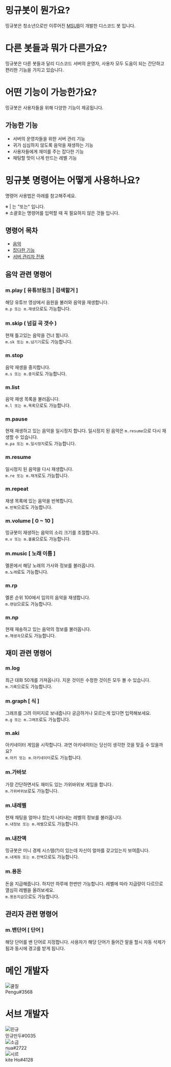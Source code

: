 # 밍규봇이 뭔가요?
밍규봇은 청소년으로만 이루어진 [MSUB](https://msub.kr)이 개발한 디스코드 봇 입니다.

# 다른 봇들과 뭐가 다른가요?
밍규봇은 다른 봇들과 달리 디스코드 서버의 운영자, 사용자 모두 도움이 되는 간단하고 편리한 기능을 가지고 있습니다.

# 어떤 기능이 가능한가요?
밍규봇은 사용자들을 위해 다양한 기능이 제공됩니다.

## 가능한 기능
* 서버의 운영자들을 위한 서버 관리 기능
* 귀가 심심하지 않도록 음악을 재생하는 기능
* 사용자들에게 재미를 주는 잡다한 기능
* 채팅할 맛이 나게 만드는 레벨 기능

# 밍규봇 명령어는 어떻게 사용하나요?
명령어 사용법은 아래를 참고해주세요.

※  |  는 "또는" 입니다.<br>
※ 소괄호는 명령어를 입력할 때 꼭 필요하지 않은 것들 입니다.

## 명령어 목차
* [음악](#음악-관련-명령어)
* [잡다한 기능](#재미-관련-명령어)
* [서버 관리자 전용](#관리자-관련-명령어)

## 음악 관련 명령어
### m.play [ 유튜브링크 | 검색할거 ]
해당 유튜브 영상에서 음원을 불러와 음악을 재생합니다.<br>
`m.p 또는 m.재생`으로도 가능합니다.

### m.skip ( 넘길 곡 갯수 )
현재 틀고있는 음악을 건너 뜁니다.<br>
`m.sk 또는 m.넘기기`로도 가능합니다.

### m.stop
음악 재생을 중지합니다.<br>
`m.s 또는 m.중지`로도 가능합니다.

### m.list
음악 재생 목록을 불러옵니다.<br>
`m.l 또는 m.목록`으로도 가능합니다.

### m.pause
현재 재생하고 있는 음악을 일시정지 합니다. 일시정지 된 음악은  `m.resume`으로 다시 재생할 수 있습니다.<br>
`m.pa 또는 m.일시정지`로도 가능합니다.

### m.resume
일시정지 된 음악을 다시 재생합니다.<br>
`m.re 또는 m.재개`로도 가능합니다.

### m.repeat
재생 목록에 있는 음악을 반복합니다.<br>
`m.반복`으로도 가능합니다.

### m.volume [ 0 ~ 10 ]
밍규봇이 재생하는 음악의 소리 크기를 조절합니다.<br>
`m.v 또는 m.볼륨`으로도 가능합니다.

### m.music [ 노래 이름 ]
멜론에서 해당 노래의 가사와 정보를 불러옵니다.<br>
`m.노래`로도 가능합니다.

### m.rp
멜론 순위 100에서 임의의 음악을 재생합니다.<br>
`m.랜덤`으로도 가능합니다.

### m.np
현재 재송하고 있는 음악의 정보를 불러옵니다.<br>
`m.재생곡`으로도 가능합니다.

## 재미 관련 명령어

### m.log
최근 대화 50개를 가져옵니다. 지운 것이든 수정한 것이든 모두 볼 수 있습니다.<br>
`m.기록`으로도 가능합니다.

### m.graph [ 식 ]
그래프를 그려 이미지로 보내줍니다 궁금하거나 모르는게 있다면 입력해보세요.<br>
`m.g 또는 m.그래프`로도 가능합니다.

### m.aki
아키네이터 게임을 시작합니다. 과연 아키네이터는 당신이 생각한 것을 맞출 수 있을까요?<br>
`m.아키 또는 m.아키네이터`로도 가능합니다.

### m.가바보
가장 간단하면서도 재미도 있는 가위바위보 게임을 합니다.<br>
`m.가위바위보`로도 가능합니다.

### m.내레벨
현재 채팅을 얼마나 첬는지 나타내는 레벨의 정보를 불러옵니다.<br>
`m.내정보 또는 m.레벨`으로도 가능합니다.

### m.내잔액
밍규봇은 미니 경제 시스템(?)이 있는데 자신이 얼마를 갖고있는지 보여줍니다.<br>
`m.내계좌 또는 m.잔액`으로도 가능합니다.

### m.용돈
돈을 지급해줍니다. 하지만 하루에 한번만 가능합니다. 레벨에 따라 지급량이 다르므로 열심히 레벨을 올려보세요.<br>
`m.용돈지급`으로도 가능합니다.

## 관리자 관련 명령어

### m.밴단어 [ 단어 ]
해당 단어를 밴 단어로 지정합니다. 사용자가 해당 단어가 들어간 말을 할시 자동 삭제가 됨과 동시에 경고를 받게 됩니다.

# 메인 개발자
![쿨칠](https://cdn.discordapp.com/avatars/390747532172460033/59f626f1cc772da759433d66deb62857.png?size=256)<br>Pengu#3568
# 서브 개발자
![민규](https://cdn.discordapp.com/avatars/350630887337230337/22ec41bb9c3136ee89af5e38b4919d96.png?size=256)<br>민규만두#0035<br>
![소금](https://discord.com/assets/dd4dbc0016779df1378e7812eabaa04d.png)<br>nua#2722<br>
![시르](https://cdn.discordapp.com/avatars/679332342485221406/30deafd9dd6c8a516a66e1c648385bda.png?size=256)<br>kite Ho#4128

